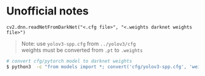 # Unofficial notes

`cv2.dnn.readNetFromDarkNet("<.cfg file>", "<.weights darknet weights file>")`
> Note: use `yolov3-spp.cfg` from `../yolov3/cfg`   
> weights must be converted from `.pt` to `.weights`

```bash
# convert cfg/pytorch model to darknet weights
$ python3  -c "from models import *; convert('cfg/yolov3-spp.cfg', 'weights/yolov3-spp.pt')"

```
